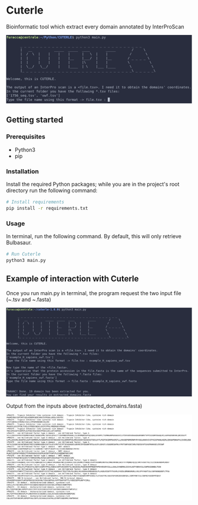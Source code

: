 # Cuterle
Bioinformatic tool which extract every domain annotated by InterProScan

![](./screenshots/main_home.png)

## Getting started

### Prerequisites

- Python3
- pip

### Installation

Install the required Python packages; while you are in the project's root directory run the following command:

```bash
# Install requirements
pip install -r requirements.txt
```

### Usage

In terminal, run the following command. By default, this will only retrieve Bulbasaur.

```bash
# Run Cuterle
python3 main.py
```

## Example of interaction with Cuterle

Once you run main.py in terminal, the program request the two input file (~.tsv and ~.fasta)

![](./screenshots/example_input-output.png)

Output from the inputs above (extracted_domains.fasta)

![](./screenshots/example_output_file.png)
